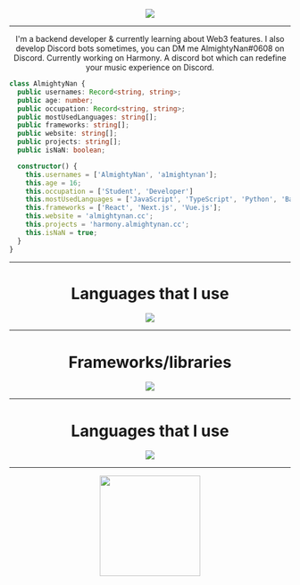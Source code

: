 <p align="center">
  <a href='https://almightynan.cc'>
  <img src="https://readme-typing-svg.demolab.com?font=Fira+Code&size=25&pause=1000&color=00F764&center=true&vCenter=true&repeat=false&width=435&lines=Hello+world!+I'm+AlmightyNan."/>
  </a>
</p>

---

<p align='center'>
  I'm a backend developer & currently learning about Web3 features. I also develop Discord bots sometimes, you can DM me AlmightyNan#0608 on Discord.
  Currently working on Harmony. A discord bot which can redefine your music experience on Discord.
</p>
  
```ts
class AlmightyNan {
  public usernames: Record<string, string>;
  public age: number;
  public occupation: Record<string, string>;
  public mostUsedLanguages: string[];
  public frameworks: string[];
  public website: string[];
  public projects: string[];
  public isNaN: boolean;

  constructor() {
    this.usernames = ['AlmightyNan', 'a1mightynan'];
    this.age = 16;
    this.occupation = ['Student', 'Developer']
    this.mostUsedLanguages = ['JavaScript', 'TypeScript', 'Python', 'Bash', 'HTML'];
    this.frameworks = ['React', 'Next.js', 'Vue.js'];
    this.website = 'almightynan.cc';
    this.projects = 'harmony.almightynan.cc';
    this.isNaN = true;
  }
}
```

---

<h1 align="center">
Languages that I use
</h1>

<p align="center">
  <a href="https://almightynan.cc">
    <img src="https://skillicons.dev/icons?i=js,ts,py,bash,html,css,rust" />
  </a>
</p>

---

<h1 align="center">
Frameworks/libraries
</h1>

<p align="center">
  <a href="https://almightynan.cc">
    <img src="https://skillicons.dev/icons?i=react,next,vue,tailwind,express,postgres,prisma" />
  </a>
</p>

---
<h1 align="center">
Languages that I use
</h1>

<p align="center">
  <a href="https://almightynan.cc">
    <img src="https://skillicons.dev/icons?i=nodejs,grafana,mongo,firebase,git" />
  </a>
</p>

---

<div align='center'>
  <img height="180em" src="https://streak-stats.demolab.com?user=AlmightyNan&theme=dark">
</div>
